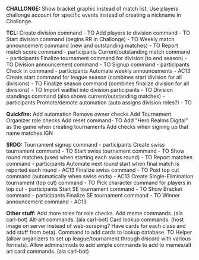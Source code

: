 **CHALLONGE:**
Show bracket graphic instead of match list.
Use players challonge account for specific events instead of creating a nickname in Challonge.

**TCL:**
Create division command - TO
Add players to division command - TO
Start division command (begins RR in Challonge) - TO
Weekly match announcement command (new and outstanding matches) - TO
Report match score command - participants
Current/outstanding match command - participants
Finalize tournament command for division (to end season) - TO
Division announcement command - TO
Signup command - participants
Check in command - participants
Automate weekly announcements - AC13
Create start command for league season (combines start division for all divisions) - TO
Finalize season command (combines finalize division for all divisions) - TO
Import waitlist into division participants - TO
Division standings command (also shows current/outstanding matches) - participants
Promote/demote automation (auto assigns division roles?) - TO

**Quickfire:**
Add automation
Remove owner checks
Add Tournament Organizer role checks
Add reset command- TO
Add "Hero Realms Digital" as the game when creating tournaments
Add checks when signing up that name matches IGN


**SRDO:**
Tournament signup command - participants
Create swiss tournament command - TO
Start swiss tournament command - TO
Show round matches (used when starting each swiss round) - TO
Report matches command - participants
Automate next round start when final match is reported each round - AC13
Finalize swiss command - TO
Post top cut command (automatically when swiss ends) - AC13
Create Single-Elimination tournament (top cut) command - TO
Pick character command for players in top cut - participants
Start SE tournament command - TO
Show Bracket command - participants
Finalize SE tournament command - TO
Winner announcement command - AC13





**Other stuff:**
Add more roles for role checks.
Add meme commands. (ala carl-bot)
Alt-art commands. (ala carl-bot)
Card lookup commands. (host image on server instead of web-scraping? Have cards for each class and add stuff from beta).
Command to add cards to lookup database.
TO Helper (allow organizers to set up league/tournament through discord with various formats).
Allow admins/mods to add simple commands to add to memes/alt art card commands. (ala carl-bot)